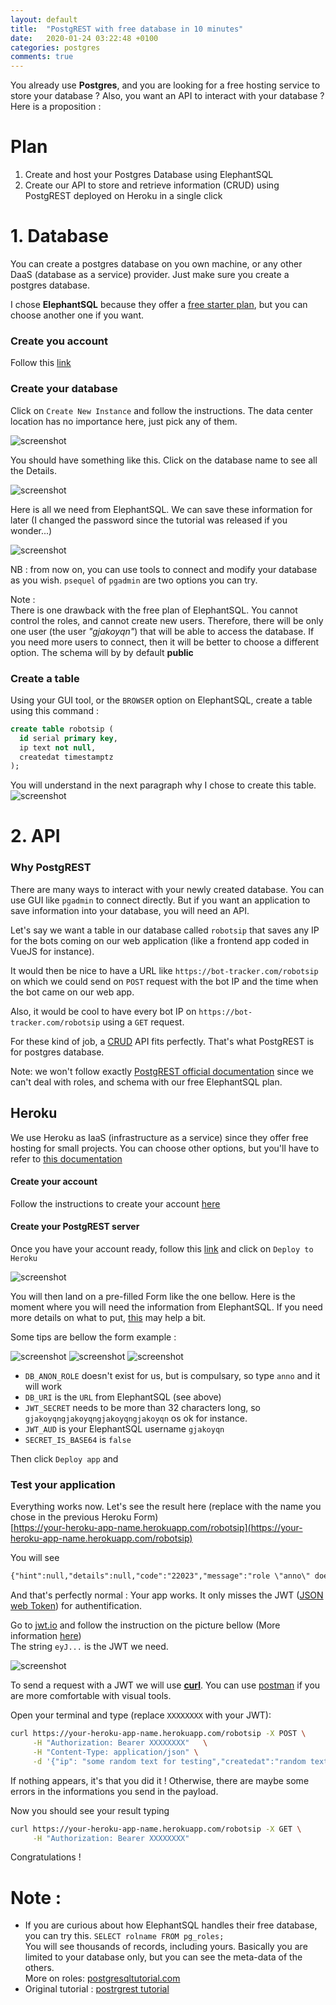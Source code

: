 ```yaml
---
layout: default
title:  "PostgREST with free database in 10 minutes"
date:   2020-01-24 03:22:48 +0100
categories: postgres
comments: true
---
```


You already use **Postgres**, and you are looking for a free hosting service to store your database ? Also, you want an API to interact with your database ? Here is a proposition :  

# Plan
1. Create and host your Postgres Database using ElephantSQL
2. Create our API to store and retrieve information (CRUD) using PostgREST deployed on Heroku in a single click

# 1. Database
You can create a postgres database on you own machine, or any other DaaS (database as a service) provider. Just make sure you create a postgres database.  

I chose **ElephantSQL** because they offer a [free starter plan]([link](https://www.elephantsql.com/plans.html)), but you can choose another one if you want.

### Create you account
Follow this [link](https://customer.elephantsql.com/login)

### Create your database
Click on `Create New Instance` and follow the instructions. The data center location has no importance here, just pick any of them.

![screenshot](/assets/img/postgrest/create_db.png)

You should have something like this. Click on the database name to see all the Details.

![screenshot](/assets/img/postgrest/create_db2.png)

Here is all we need from ElephantSQL. We can save these information for later (I changed the password since the tutorial was released if you wonder...)

![screenshot](/assets/img/postgrest/info_db.png)

NB : from now on, you can use tools to connect and modify your database as you wish. `psequel` of `pgadmin` are two options you can try.

Note :  
There is one drawback with the free plan of ElephantSQL. You cannot control the roles, and cannot create new users. Therefore, there will be only one user (the user _"gjakoyqn"_) that will be able to access the database. If you need more users to connect, then it will be better to choose a different option. The schema will by by default **public**

### Create a table
Using your GUI tool, or the `BROWSER` option on ElephantSQL, create a table using this command :  
```SQL
create table robotsip (
  id serial primary key,
  ip text not null,
  createdat timestamptz
);
```
You will understand in the next paragraph why I chose to create this table.
![screenshot](/assets/img/postgrest/browser.png)

# 2. API

### Why PostgREST
There are many ways to interact with your newly created database. You can use GUI like `pgadmin` to connect directly. But if you want an application to save information into your database, you will need an API.

Let's say we want a table in our database called `robotsip` that saves any IP for the bots coming on our web application (like a frontend app coded in VueJS for instance).

It would then be nice to have a URL like `https://bot-tracker.com/robotsip` on which we could send on `POST` request with the bot IP and the time when the bot came on our web app.  

Also, it would be cool to have every bot IP on `https://bot-tracker.com/robotsip` using a `GET` request.

For these kind of job, a [CRUD](https://fr.wikipedia.org/wiki/CRUD) API fits perfectly. That's what PostgREST is for postgres database.

Note: we won't follow exactly [PostgREST official documentation](https://postgrest.org/en/v6.0/tutorials/tut0.html) since we can't deal with roles, and schema with our free ElephantSQL plan.

## Heroku
We use Heroku as IaaS (infrastructure as a service) since they offer free hosting for small projects. You can choose other options, but you'll have to refer to [this documentation](https://postgrest.org/en/v6.0/tutorials/tut0.html)

#### Create your account
Follow the instructions to create your account [here](https://signup.heroku.com/)

#### Create your PostgREST server

Once you have your account ready, follow this [link](https://elements.heroku.com/buttons/postgrest/postgrest) and click on `Deploy to Heroku`

![screenshot](/assets/img/postgrest/herokubtn.png)

You will then land on a pre-filled Form like the one bellow. Here is the moment where you will need the information from ElephantSQL. If you need more details on what to put, [this](https://github.com/PostgREST/postgrest/blob/master/app.json#L7-L57) may help a bit.

Some tips are bellow the form example :  


![screenshot](/assets/img/postgrest/form1.png)
![screenshot](/assets/img/postgrest/form2.png)
![screenshot](/assets/img/postgrest/form3.png)


* `DB_ANON_ROLE` doesn't exist for us, but is compulsary, so type `anno` and it will work  
* `DB_URI` is the `URL` from ElephantSQL (see above)
* `JWT_SECRET` needs to be more than 32 characters long, so `gjakoyqngjakoyqngjakoyqngjakoyqn` os ok for instance.
* `JWT_AUD` is your ElephantSQL username `gjakoyqn`
* `SECRET_IS_BASE64` is `false`



Then click `Deploy app` and
### Test your application
Everything works now. Let's see the result here (replace with the name you chose in the previous Heroku Form)  
[https://your-heroku-app-name.herokuapp.com/robotsip](https://your-heroku-app-name.herokuapp.com/robotsip)

You will see
```html
{"hint":null,"details":null,"code":"22023","message":"role \"anno\" does not exist"}
```

And that's perfectly normal : Your app works. It only misses the JWT ([JSON web Token](https://fr.wikipedia.org/wiki/JSON_Web_Token)) for authentification.  

Go to [jwt.io](https://jwt.io/#debugger-io) and follow the instruction on the picture bellow (More information [here](https://postgrest.org/en/v6.0/tutorials/tut1.html))  
The string `eyJ...` is the JWT we need.

![screenshot](/assets/img/postgrest/jwt.png)

To send a request with a JWT we will use [**curl**](https://fr.wikipedia.org/wiki/CURL). You can use [postman](https://www.getpostman.com/) if you are more comfortable with visual tools.

Open your terminal and type (replace `XXXXXXXX` with your JWT):   
```bash
curl https://your-heroku-app-name.herokuapp.com/robotsip -X POST \
     -H "Authorization: Bearer XXXXXXXX"   \
     -H "Content-Type: application/json" \
     -d '{"ip": "some random text for testing","createdat":"random text here as well for testgin"}'
```

If nothing appears, it's that you did it ! Otherwise, there are maybe some errors in the informations you send in the payload.

Now you should see your result typing
```bash
curl https://your-heroku-app-name.herokuapp.com/robotsip -X GET \
     -H "Authorization: Bearer XXXXXXXX"
```

Congratulations !



# Note :

* If you are curious about how ElephantSQL handles their free database, you can try this.
`SELECT rolname FROM pg_roles;`  
You will see thousands of records, including yours. Basically you are limited to your database only, but you can see the meta-data of the others.  
More on roles: [postgresqltutorial.com](https://www.postgresqltutorial.com/postgresql-roles/)
* Original tutorial : [postrgrest tutorial](https://postgrest.org/en/v6.0/tutorials/tut0.html)
